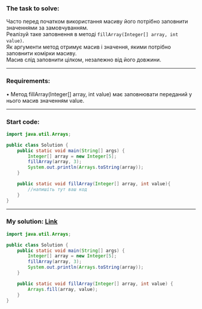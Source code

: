 ### **The task to solve:**  

Часто перед початком використання масиву його потрібно заповнити значеннями за замовчуванням.  
Реалізуй таке заповнення в методі `fillArray(Integer[] array, int value)`.  
Як аргументи метод отримує масив і значення, якими потрібно заповнити комірки масиву.  
Масив слід заповнити цілком, незалежно від його довжини.

---

### **Requirements:**  

• Метод filIArray(lnteger[] array, int value) має заповнювати переданий у нього масив значенням value.

---

### **Start code:**  

```java
import java.util.Arrays;

public class Solution {
    public static void main(String[] args) {
        Integer[] array = new Integer[5];
        fillArray(array, 3);
        System.out.println(Arrays.toString(array));
    }

    public static void fillArray(Integer[] array, int value){
        //напишіть тут ваш код
    }
}
```

---

### **My solution: [Link](./src/Solution.java)**  

```java
import java.util.Arrays;

public class Solution {
    public static void main(String[] args) {
        Integer[] array = new Integer[5];
        fillArray(array, 3);
        System.out.println(Arrays.toString(array));
    }

    public static void fillArray(Integer[] array, int value) {
        Arrays.fill(array, value);
    }
}
```
